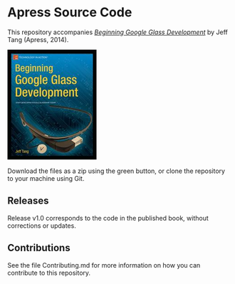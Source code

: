 # Apress Source Code

This repository accompanies [*Beginning Google Glass Development*](http://www.apress.com/9781430267881) by Jeff Tang (Apress, 2014).

![Cover image](9781430267881.jpg)

Download the files as a zip using the green button, or clone the repository to your machine using Git.

## Releases

Release v1.0 corresponds to the code in the published book, without corrections or updates.

## Contributions

See the file Contributing.md for more information on how you can contribute to this repository.
